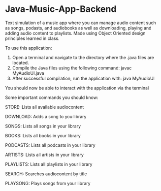 # Java-Music-App-Backend
Text simulation of a music app where you can manage audio content such as songs, podasts, and audiobooks as well as downloading, playing and adding audio content to playlists. Made using Object Oriented design principles learned in class.

To use this application:
1. Open a terminal and navigate to the directory where the .java files are located.
2. Compile the Java files using the following command:
    javac MyAudioUI.java
3. After successful compilation, run the application with:
    java MyAudioUI

You should now be able to interact with the application via the terminal

Some important commands you should know:

  STORE: Lists all available audiocontent
  
  DOWNLOAD: Adds a song to you library
  
  SONGS: Lists all songs in your library
  
  BOOKS: Lists all books in your library
  
  PODCASTS: Lists all podcasts in your library
  
  ARTISTS: Lists all artists in your library
  
  PLAYLISTS: Lists all playlists in your library
  
  SEARCH: Searches audiocontent by title
  
  PLAYSONG: Plays songs from your library
  
  
  
